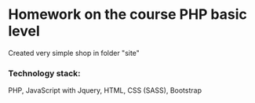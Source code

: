 # Homework on the course PHP basic level

Сreated very simple shop in folder "site"

### Technology stack: 
PHP, JavaScript with Jquery, HTML, CSS (SASS), Bootstrap
